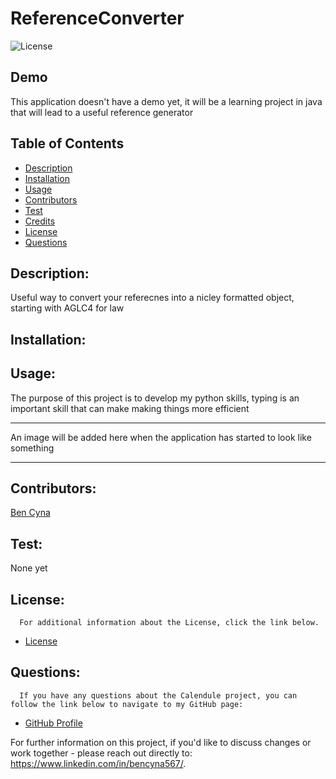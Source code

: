 # ReferenceConverter
![License](https://img.shields.io/badge/License-MIT-blue.svg "License Badge")

## Demo
This application doesn't have a demo yet, it will be a learning project in java that will lead to a useful reference generator

## Table of Contents

- [Description](#description)
- [Installation](#installation)
- [Usage](#usage)
- [Contributors](#contributors)
- [Test](#test)
- [Credits](#credits)
- [License](#license)
- [Questions](#questions)

## Description:
Useful way to convert your referecnes into a nicley formatted object, starting with AGLC4 for law 


## Installation:


## Usage:
The purpose of this project is to develop my python skills, typing is an important skill that can make making things more efficient

***
<!-- ![image of application running in console](./assets/screenshot1.png)  
The image above shows the game in progress with the amazing GUI -->
An image will be added here when the application has started to look like something
***



## Contributors:

[Ben Cyna](https://github.com/bencyna/)

## Test:
None yet



## License:

      For additional information about the License, click the link below.

- [License](https://opensource.org/licenses/MIT)

## Questions:

      If you have any questions about the Calendule project, you can follow the link below to navigate to my GitHub page:

- [GitHub Profile](https://github.com/bencyna)

For further information on this project, if you'd like to discuss changes or work together - please reach out directly to: https://www.linkedin.com/in/bencyna567/.
